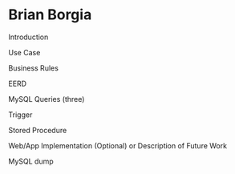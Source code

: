 # Brian Borgia

Introduction

Use Case

Business Rules

EERD

MySQL Queries (three)

Trigger

Stored Procedure

Web/App Implementation (Optional) or Description of Future Work

MySQL dump
